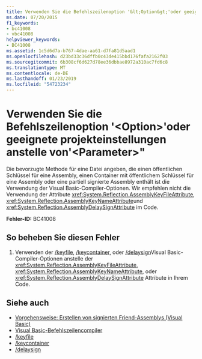 ```yaml
---
title: Verwenden Sie die Befehlszeilenoption '&lt;Option&gt;'oder geeignete projekteinstellungen anstelle von'&lt;Parameter&gt;"
ms.date: 07/20/2015
f1_keywords:
- bc41008
- vbc41008
helpviewer_keywords:
- BC41008
ms.assetid: 1c5d6d7a-b767-4dae-aa61-d7fa81d5aad1
ms.openlocfilehash: d23bd33c36dffb0c43de415bbd176fafa2162f03
ms.sourcegitcommit: 6b308cf6d627d78ee36dbbae8972a310ac7fd6c8
ms.translationtype: MT
ms.contentlocale: de-DE
ms.lasthandoff: 01/23/2019
ms.locfileid: "54723234"
---
```

# <a name="use-command-line-option-ltoptiongt-or-appropriate-project-settings-instead-of-ltparametergt"></a>Verwenden Sie die Befehlszeilenoption '&lt;Option&gt;'oder geeignete projekteinstellungen anstelle von'&lt;Parameter&gt;"
Die bevorzugte Methode für eine Datei angeben, die einen öffentlichen Schlüssel für eine Assembly, einen Container mit öffentlichem Schlüssel für eine Assembly oder eine partiell signierte Assembly enthält ist die Verwendung der Visual Basic-Compiler-Optionen. Wir empfehlen nicht die Verwendung der Attribute <xref:System.Reflection.AssemblyKeyFileAttribute>, <xref:System.Reflection.AssemblyKeyNameAttribute>und <xref:System.Reflection.AssemblyDelaySignAttribute> im Code.  
  
 **Fehler-ID:** BC41008  
  
## <a name="to-correct-this-error"></a>So beheben Sie diesen Fehler  
  
1.  Verwenden der [/keyfile](../../visual-basic/reference/command-line-compiler/keyfile.md), [/keycontainer](../../visual-basic/reference/command-line-compiler/keycontainer.md), oder [/delaysign](../../visual-basic/reference/command-line-compiler/delaysign.md)Visual Basic-Compiler-Optionen anstelle der <xref:System.Reflection.AssemblyKeyFileAttribute>, <xref:System.Reflection.AssemblyKeyNameAttribute>, oder <xref:System.Reflection.AssemblyDelaySignAttribute> Attribute in Ihrem Code.  
  
## <a name="see-also"></a>Siehe auch
- [Vorgehensweise: Erstellen von signierten Friend-Assemblys (Visual Basic)](../programming-guide/concepts/assemblies-gac/how-to-create-signed-friend-assemblies.md)
- [Visual Basic-Befehlszeilencompiler](../../visual-basic/reference/command-line-compiler/index.md)
- [/keyfile](../../visual-basic/reference/command-line-compiler/keyfile.md)
- [/keycontainer](../../visual-basic/reference/command-line-compiler/keycontainer.md)
- [/delaysign](../../visual-basic/reference/command-line-compiler/delaysign.md)
